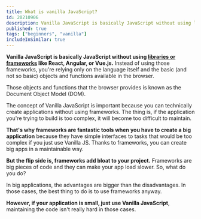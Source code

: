 ```yaml
---
title: What is vanilla JavaScript?
id: 20210906
description: Vanilla JavaScript is basically JavaScript without using libraries or frameworks like React, Angular, or Vue.js.
published: true
tags: ["beginners", "vanilla"]
includeInSimilar: true
---
```

**Vanilla JavaScript is basically JavaScript without using [libraries or frameworks](/which-ui-framework-should-you-use-in-your-next-project) like React, Angular, or Vue.js.**
Instead of using those frameworks, you're relying only on the language itself and the 
basic (and not so basic) objects and functions available in the browser.

Those objects and functions that the browser provides is known as the Document Object Model (DOM).

The concept of Vanilla JavaScript is important because you can technically create applications
without using frameworks. The thing is, if the application you're trying to build is too complex,
it will become too difficult to maintain.

**That's why frameworks are fantastic tools when you have to create a big application** because they have
simple interfaces to tasks that would be too complex if you just use Vanilla JS. Thanks to frameworks,
you can create big apps in a maintainable way.

**But the flip side is, frameworks add bloat to your project.** Frameworks are big pieces of
code and they can make your app load slower. So, what do you do?

In big applications, the advantages are bigger than the disadvantages. In those cases, the best thing to do
is to use frameworks anyway.

**However, if your application is small, just use Vanilla JavaScript**, maintaining the code isn't really hard in those cases.